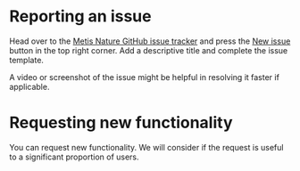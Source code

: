 # Reporting an issue

Head over to the [Metis Nature GitHub issue tracker](https://github.com/Metis-Team/mts_nature/issues) and press the [New issue](https://github.com/Metis-Team/mts_nature/issues/new) button in the top right corner. Add a descriptive title and complete the issue template.

A video or screenshot of the issue might be helpful in resolving it faster if applicable.

# Requesting new functionality

You can request new functionality.
We will consider if the request is useful to a significant proportion of users.
